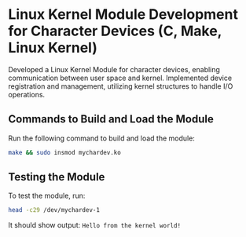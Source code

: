 # Linux Kernel Module Development for Character Devices (C, Make, Linux Kernel)

Developed a Linux Kernel Module for character devices, enabling communication between user space and kernel.
Implemented device registration and management, utilizing kernel structures to handle I/O operations.

## Commands to Build and Load the Module

Run the following command to build and load the module:
```bash
make && sudo insmod mychardev.ko
```

## Testing the Module

To test the module, run:
```bash
head -c29 /dev/mychardev-1
```

It should show output: `Hello from the kernel world!`
